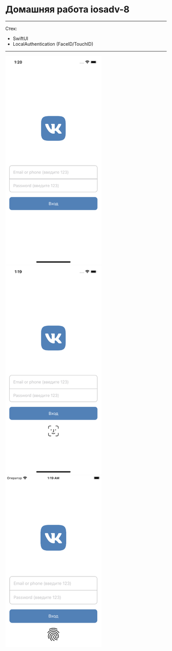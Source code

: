 # Домашняя работа iosadv-8

***
Стек:
- SwiftUI
- LocalAuthentication (FaceID/TouchID)
***

<img src="none.png" width="300"> <img src="faceID.png" width="300"> <img src="touchID.png" width="300">
